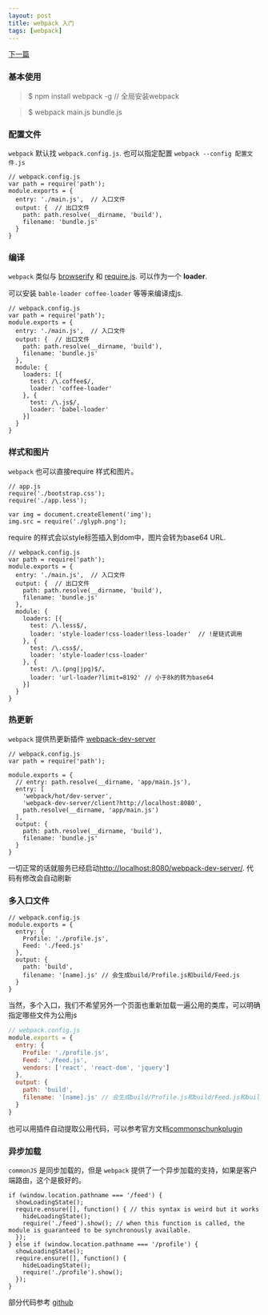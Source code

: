 ```yaml
---
layout: post
title: webpack 入门
tags: [webpack]
---
```


[下一篇](http://lcat.me/2016/08/04/nodejs-glob/)

### 基本使用

> $ npm install webpack -g  // 全局安装webpack

> $ webpack main.js bundle.js

### 配置文件

`webpack` 默认找 `webpack.config.js`. 也可以指定配置 `webpack --config 配置文件.js`

```
// webpack.config.js
var path = require('path');
module.exports = {
  entry: './main.js',  // 入口文件
  output: {  // 出口文件
    path: path.resolve(__dirname, 'build'),
    filename: 'bundle.js'
  }
}
```

### 编译

`webpack` 类似与 [browserify](http://browserify.org/) 和 [require.js](http://requirejs.org/). 可以作为一个 **loader**.

可以安装 `bable-loader coffee-loader` 等等来编译成js.

```
// webpack.config.js
var path = require('path');
module.exports = {
  entry: './main.js',  // 入口文件
  output: {  // 出口文件
    path: path.resolve(__dirname, 'build'),
    filename: 'bundle.js'
  },
  module: {
    loaders: [{ 
      test: /\.coffee$/, 
      loader: 'coffee-loader' 
    }, {
      test: /\.js$/,
      loader: 'babel-loader'
    }]
  }
}
```

### 样式和图片

`webpack` 也可以直接require 样式和图片。

```
// app.js
require('./bootstrap.css');
require('./app.less');

var img = document.createElement('img');
img.src = require('./glyph.png');
```
require 的样式会以style标签插入到dom中，图片会转为base64 URL.

```
// webpack.config.js
var path = require('path');
module.exports = {
  entry: './main.js',  // 入口文件
  output: {  // 出口文件
    path: path.resolve(__dirname, 'build'),
    filename: 'bundle.js'
  },
  module: {
    loaders: [{ 
      test: /\.less$/, 
      loader: 'style-loader!css-loader!less-loader'  // !是链式调用
    }, {
      test: /\.css$/,
      loader: 'style-loader!css-loader'
    }, {
      test: /\.(png|jpg)$/,
      loader: 'url-loader?limit=8192' // 小于8k的转为base64
    }]
  }
}
```

### 热更新

`webpack` 提供热更新插件 [webpack-dev-server](https://webpack.github.io/docs/webpack-dev-server.html)

```
// webpack.config.js
var path = require('path');

module.exports = {
  // entry: path.resolve(__dirname, 'app/main.js'),
  entry: [
    'webpack/hot/dev-server',
    'webpack-dev-server/client?http://localhost:8080',
    path.resolve(__dirname, 'app/main.js')
  ],
  output: {
    path: path.resolve(__dirname, 'build'),
    filename: 'bundle.js'
  }
}
```
一切正常的话就服务已经启动[http://localhost:8080/webpack-dev-server/](http://localhost:8080/webpack-dev-server/).
代码有修改会自动刷新

### 多入口文件

```
// webpack.config.js
module.exports = {
  entry: {
    Profile: './profile.js',
    Feed: './feed.js'
  },
  output: {
    path: 'build',
    filename: '[name].js' // 会生成build/Profile.js和build/Feed.js
  }
}
```

当然，多个入口，我们不希望另外一个页面也重新加载一遍公用的类库，可以明确指定哪些文件为公用js

```js
// webpack.config.js
module.exports = {
  entry: {
    Profile: './profile.js',
    Feed: './feed.js',
    vendors: ['react', 'react-dom', 'jquery']
  },
  output: {
    path: 'build',
    filename: '[name].js' // 会生成build/Profile.js和build/Feed.js和build/vendors.js
  }
}
```

也可以用插件自动提取公用代码，可以参考官方文档[commonschunkplugin](https://webpack.github.io/docs/list-of-plugins.html#commonschunkplugin)

### 异步加载

`commonJS` 是同步加载的，但是 `webpack` 提供了一个异步加载的支持，如果是客户端路由，这个是极好的。

```
if (window.location.pathname === '/feed') {
  showLoadingState();
  require.ensure([], function() { // this syntax is weird but it works
    hideLoadingState();
    require('./feed').show(); // when this function is called, the module is guaranteed to be synchronously available.
  });
} else if (window.location.pathname === '/profile') {
  showLoadingState();
  require.ensure([], function() {
    hideLoadingState();
    require('./profile').show();
  });
}
```

部分代码参考 [github](https://github.com/lcat/react-webpack)